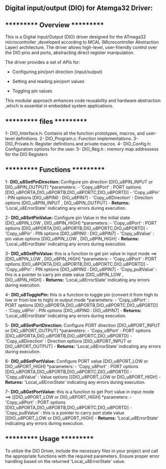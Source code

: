 ## Digital input/output (DIO) for Atemga32 Driver:

## *********  Overview  *********  
This is a Digital Input/Output (DIO) driver designed for the ATmega32 microcontroller 
,developed according to MCAL (Microcontroller Abstraction Layer) architecture. The driver
allows high-level, user-friendly control over the DIO pins and ports, abstracting direct
register manipulation.

The driver provides a set of APIs for:

 - Configuring pin/port direction (input/output)

 - Setting and reading pin/port values

 - Toggling pin values

This modular approach enhances code reusability and hardware abstraction
 ,which is essential in embedded system applications.

## *********  files  ********* 
 1- DIO_Interface.h: Contains all the function prototypes, macros, and user-level definitions.
 2- DIO_Program.c: Function implementations.
 3- DIO_Private.h: Register definitions and private macros.
 4- DIO_Config.h: Configuration options for the user.
 5- DIO_Reg.h : memory map addressess for the DIO Registers 
 
## *********  Functions  *********  
1- **DIO_u8SetPinDirection:**
Configure pin direction [DIO_u8PIN_INPUT or DIO_u8PIN_OUTPUT]
	*parameters:
	- 'Copy_u8Port' : PORT options [DIO_u8PORTA,DIO_u8PORTB,DIO_u8PORTC,DIO_u8PORTD]
	- 'Copy_u8Pin'  : PIN options [DIO_u8PIN0 : DIO_u8PIN7]
	- 'Copy_u8Direction' : Direction options [DIO_u8PIN_INPUT , DIO_u8PIN_OUTPUT]
	- **Returns:**  'Local_u8ErrorState'  indicating any errors during execution.

2- **DIO_u8SetPinValue:**
Configure pin Value in the initial state [DIO_u8PIN_LOW , DIO_u8PIN_HIGH]
	*parameters:
	- 'Copy_u8Port' : PORT options [DIO_u8PORTA,DIO_u8PORTB,DIO_u8PORTC,DIO_u8PORTD]
	- 'Copy_u8Pin'  : PIN options [DIO_u8PIN0 : DIO_u8PIN7]
	- 'Copy_u8Value' : pin value options [DIO_u8PIN_LOW , DIO_u8PIN_HIGH]
	- **Returns:**  'Local_u8ErrorState'  indicating any errors during execution.

3- **DIO_u8GetPinValue:**
this is a function to get pin value in input mode ==> [DIO_u8PIN_LOW , DIO_u8PIN_HIGH]
	*parameters:
	- 'Copy_u8Port' : PORT options [DIO_u8PORTA,DIO_u8PORTB,DIO_u8PORTC,DIO_u8PORTD]
	- 'Copy_u8Pin'  : PIN options [DIO_u8PIN0 : DIO_u8PIN7]
	- 'Copy_pu8Value' : this is a pointer to carry pin state value [DIO_u8PIN_LOW , DIO_u8PIN_HIGH]
	- **Returns:**  'Local_u8ErrorState'  indicating any errors during execution.
	
4- **DIO_u8TogglePin:**
this is a function to toggle pin (convert it from high to low or from low to high) in output mode
	*parameters:
	- 'Copy_u8Port' : PORT options [DIO_u8PORTA,DIO_u8PORTB,DIO_u8PORTC,DIO_u8PORTD]
	- 'Copy_u8Pin'  : PIN options [DIO_u8PIN0 : DIO_u8PIN7]
	- **Returns:**  'Local_u8ErrorState'  indicating any errors during execution.
	
5- **DIO_u8SetPortDirection:**
Configure PORT direction [DIO_u8PORT_INPUT or DIO_u8PORT_OUTPUT]
	*parameters:
	- 'Copy_u8Port' : PORT options [DIO_u8PORTA,DIO_u8PORTB,DIO_u8PORTC,DIO_u8PORTD]
	- 'Copy_u8Direction'  : Direction options [DIO_u8PORT_INPUT or DIO_u8PORT_OUTPUT]
	- **Returns:**  'Local_u8ErrorState'  indicating any errors during execution.

6- **DIO_u8SetPortValue:**
Configure PORT value [DIO_u8PORT_LOW or DIO_u8PORT_HIGH]
	*parameters:
	- 'Copy_u8Port' : PORT options [DIO_u8PORTA,DIO_u8PORTB,DIO_u8PORTC,DIO_u8PORTD]
	- 'Copy_u8Value'  : Value options [[DIO_u8PORT_LOW or DIO_u8PORT_HIGH]
	- **Returns:**  'Local_u8ErrorState'  indicating any errors during execution.
	
7- **DIO_u8GetPortValue:**
this is a function to get Port value in input mode ==> [[DIO_u8PORT_LOW or DIO_u8PORT_HIGH]
	*parameters:
	- 'Copy_u8Port' : PORT options [DIO_u8PORTA,DIO_u8PORTB,DIO_u8PORTC,DIO_u8PORTD]
	- 'Copy_pu8Value' : this is a pointer to carry port state value [[DIO_u8PORT_LOW or DIO_u8PORT_HIGH]
	- **Returns:**  'Local_u8ErrorState'  indicating any errors during execution.

## *********  Usage  ********* 
To utilize the DIO Driver, include the necessary files in your project 
and call the appropriate functions with the required parameters. Ensure proper error
handling based on the returned 'Local_u8ErrorState' value.
